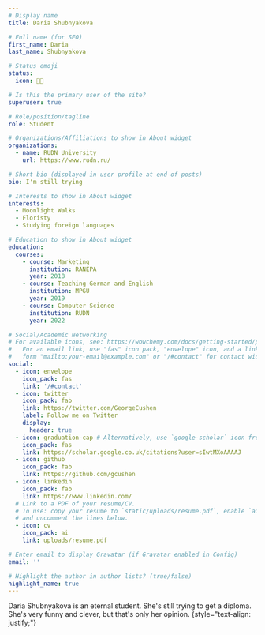 ```yaml
---
# Display name
title: Daria Shubnyakova

# Full name (for SEO)
first_name: Daria
last_name: Shubnyakova

# Status emoji
status:
  icon: 🌿🌸

# Is this the primary user of the site?
superuser: true

# Role/position/tagline
role: Student

# Organizations/Affiliations to show in About widget
organizations:
  - name: RUDN University
    url: https://www.rudn.ru/

# Short bio (displayed in user profile at end of posts)
bio: I'm still trying

# Interests to show in About widget
interests:
  - Moonlight Walks
  - Floristy
  - Studying foreign languages

# Education to show in About widget
education:
  courses:
    - course: Marketing
      institution: RANEPA
      year: 2018
    - course: Teaching German and English
      institution: MPGU
      year: 2019
    - course: Computer Science
      institution: RUDN
      year: 2022

# Social/Academic Networking
# For available icons, see: https://wowchemy.com/docs/getting-started/page-builder/#icons
#   For an email link, use "fas" icon pack, "envelope" icon, and a link in the
#   form "mailto:your-email@example.com" or "/#contact" for contact widget.
social:
  - icon: envelope
    icon_pack: fas
    link: '/#contact'
  - icon: twitter
    icon_pack: fab
    link: https://twitter.com/GeorgeCushen
    label: Follow me on Twitter
    display:
      header: true
  - icon: graduation-cap # Alternatively, use `google-scholar` icon from `ai` icon pack
    icon_pack: fas
    link: https://scholar.google.co.uk/citations?user=sIwtMXoAAAAJ
  - icon: github
    icon_pack: fab
    link: https://github.com/gcushen
  - icon: linkedin
    icon_pack: fab
    link: https://www.linkedin.com/
  # Link to a PDF of your resume/CV.
  # To use: copy your resume to `static/uploads/resume.pdf`, enable `ai` icons in `params.yaml`,
  # and uncomment the lines below.
  - icon: cv
    icon_pack: ai
    link: uploads/resume.pdf

# Enter email to display Gravatar (if Gravatar enabled in Config)
email: ''

# Highlight the author in author lists? (true/false)
highlight_name: true
---
```


Daria Shubnyakova is an eternal student. She's still trying to get a diploma. She's very funny and clever, but that's only her opinion.
{style="text-align: justify;"}

